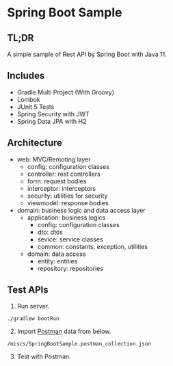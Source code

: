 # Spring Boot Sample

## TL;DR

A simple sample of Rest API by Spring Boot with Java 11.

## Includes

- Gradle Multi Project (With Groovy)
- Lombok
- JUnit 5 Tests
- Spring Security with JWT
- Spring Data JPA with H2

## Architecture

- web: MVC/Remoting layer
  - config: configuration classes
  - controller: rest controllers
  - form: request bodies
  - interceptor: interceptors
  - security: utilities for security
  - viewmodel: response bodies
- domain: business logic and data access layer
  - application: business logics
    - config: configuration classes
    - dto: dtos
    - sevice: service classes
    - common: constants, exception, utilities
  - domain: data access
    - entity: entities
    - repository: repositories
  
## Test APIs

1. Run server.

```shell
./gradlew bootRun
```

2. Import [Postman](https://www.postman.com) data from below.

```shell
/miscs/SpringBootSample.postman_collection.json
```

3. Test with Postman.